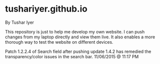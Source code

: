 # tushariyer.github.io
By Tushar Iyer

This repository is just to help me develop my own website. I can push changes from my laptop directly and view them live. It also enables a more thorough way to test the website on different devices.


Patch 1.2.2.4 of Search field after pushing update 1.4.2 has remedied the transparency/color issues in the search bar. 11/06/2015 @ 11:17 PM
